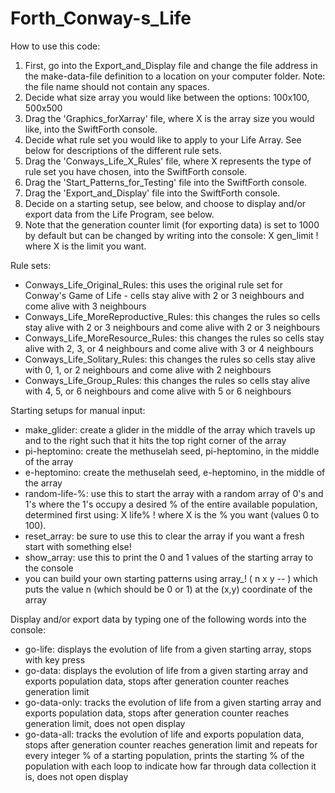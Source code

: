 # Forth_Conway-s_Life

How to use this code:
1. First, go into the Export_and_Display file and change the file address in the make-data-file definition to a location on your computer folder. Note: the file name should not contain any spaces.
2. Decide what size array you would like between the options: 100x100, 500x500
3. Drag the 'Graphics_forXarray' file, where X is the array size you would like, into the SwiftForth console.
4. Decide what rule set you would like to apply to your Life Array. See below for descriptions of the different rule sets.
5. Drag the 'Conways_Life_X_Rules' file, where X represents the type of rule set you have chosen, into the SwiftForth console.
6. Drag the 'Start_Patterns_for_Testing' file into the SwiftForth console.
7. Drag the 'Export_and_Display' file into the SwiftForth console.
8. Decide on a starting setup, see below, and choose to display and/or export data from the Life Program, see below.
9. Note that the generation counter limit (for exporting data) is set to 1000 by default but can be changed by writing into the console:
      X gen_limit ! 
      where X is the limit you want. 

Rule sets:
- Conways_Life_Original_Rules: this uses the original rule set for Conway's Game of Life - cells stay alive with 2 or 3 neighbours and come alive with 3 neighbours
- Conways_Life_MoreReproductive_Rules: this changes the rules so cells stay alive with 2 or 3 neighbours and come alive with 2 or 3 neighbours
- Conways_Life_MoreResource_Rules: this changes the rules so cells stay alive with 2, 3, or 4 neighbours and come alive with 3 or 4 neighbours
- Conways_Life_Solitary_Rules: this changes the rules so cells stay alive with 0, 1, or 2 neighbours and come alive with 2 neighbours
- Conways_Life_Group_Rules: this changes the rules so cells stay alive with 4, 5, or 6 neighbours and come alive with 5 or 6 neighbours

Starting setups for manual input:
- make_glider: create a glider in the middle of the array which travels up and to the right such that it hits the top right corner of the array
- pi-heptomino: create the methuselah seed, pi-heptomino, in the middle of the array
- e-heptomino: create the methuselah seed, e-heptomino, in the middle of the array
- random-life-%: use this to start the array with a random array of 0's and 1's where the 1's occupy a desired % of the entire available population, determined first using:
       X life% !
       where X is the % you want (values 0 to 100). 
- reset_array: be sure to use this to clear the array if you want a fresh start with something else!
- show_array: use this to print the 0 and 1 values of the starting array to the console 
- you can build your own starting patterns using array_! ( n x y -- ) which puts the value n (which should be 0 or 1) at the (x,y) coordinate of the array

Display and/or export data by typing one of the following words into the console:
- go-life: displays the evolution of life from a given starting array, stops with key press
- go-data: displays the evolution of life from a given starting array and exports population data, stops after generation counter reaches generation limit
- go-data-only: tracks the evolution of life from a given starting array and exports population data, stops after generation counter reaches generation limit, does not open display
- go-data-all: tracks the evolution of life and exports population data, stops after generation counter reaches generation limit and repeats for every integer % of a starting population, prints the starting % of the population with each loop to indicate how far through data collection it is, does not open display
